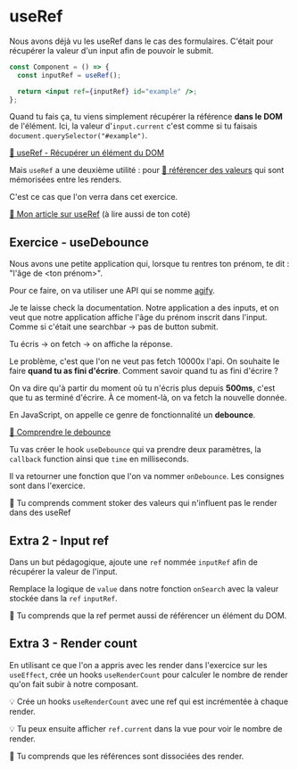 # useRef

Nous avons déjà vu les useRef dans le cas des formulaires. C'était pour récupérer
la valeur d'un input afin de pouvoir le submit.

```jsx
const Component = () => {
  const inputRef = useRef();

  return <input ref={inputRef} id="example" />;
};
```

Quand tu fais ça, tu viens simplement récupérer la référence **dans le DOM** de l'élément.
Ici, la valeur d'`input.current` c'est comme si tu faisais `document.querySelector("#example")`.

[📖 useRef - Récupérer un élément du DOM](https://beta.reactjs.org/apis/useref#manipulating-the-dom-with-a-ref)

Mais `useRef` a une deuxième utilité : pour [📖 référencer des valeurs](https://beta.reactjs.org/apis/useref#referencing-a-value-with-a-ref)
qui sont mémorisées entre les renders.

C'est ce cas que l'on verra dans cet exercice.

[📖 Mon article sur useRef](https://codelynx.dev/posts/comment-utiliser-useref) (à lire aussi de ton coté)

## Exercice - useDebounce

Nous avons une petite application qui, lorsque tu rentres ton prénom, te dit : "l'âge de <ton prénom>".

Pour ce faire, on va utiliser une API qui se nomme [agify](https://agify.io/).

Je te laisse check la documentation. Notre application a des inputs, et on veut
que notre application affiche l'âge du prénom inscrit dans l'input. Comme si c'était
une searchbar → pas de button submit.

Tu écris → on fetch → on affiche la réponse.

Le problème, c'est que l'on ne veut pas fetch 10000x l'api. On souhaite le faire **quand tu as fini d'écrire**.
Comment savoir quand tu as fini d'écrire ?

On va dire qu'à partir du moment où tu n'écris plus depuis **500ms**, c'est que
tu as terminé d'écrire. À ce moment-là, on va fetch la nouvelle donnée.

En JavaScript, on appelle ce genre de fonctionnalité un **debounce**.

[📖 Comprendre le debounce](https://css-tricks.com/debouncing-throttling-explained-examples/)

Tu vas créer le hook `useDebounce` qui va prendre deux paramètres, la `callback` function
ainsi que `time` en milliseconds.

Il va retourner une fonction que l'on va nommer `onDebounce`. Les consignes sont dans l'exercice.

💌 Tu comprends comment stoker des valeurs qui n'influent pas le render dans des useRef

## Extra 2 - Input ref

Dans un but pédagogique, ajoute une `ref` nommée `inputRef` afin de récupérer
la valeur de l'input.

Remplace la logique de `value` dans notre fonction `onSearch` avec
la valeur stockée dans la `ref` `inputRef`.

💌 Tu comprends que la ref permet aussi de référencer un élément du DOM.

## Extra 3 - Render count

En utilisant ce que l'on a appris avec les render dans l'exercice sur les `useEffect`,
crée un hooks `useRenderCount` pour calculer le nombre de render qu'on fait subir
à notre composant.

💡 Crée un hooks `useRenderCount` avec une ref qui est incrémentée à chaque render.

💡 Tu peux ensuite afficher `ref.current` dans la vue pour voir le nombre de render.

💌 Tu comprends que les références sont dissociées des render.
